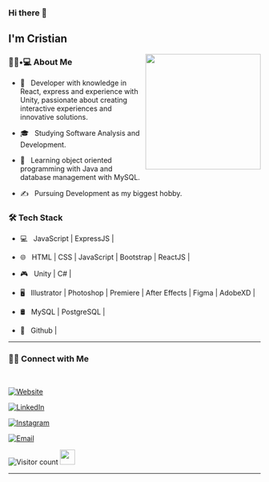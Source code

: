 ### Hi there 👋<h2> I'm Cristian</h2>

<img align='right' src="https://media.giphy.com/media/M9gbBd9nbDrOTu1Mqx/giphy.gif" width="230">

<h3> 👨🏻•💻 About Me </h3>



- 🤔 &nbsp; Developer with knowledge in React, express and experience with Unity, passionate about creating interactive experiences and innovative solutions.

- 🎓 &nbsp; Studying Software Analysis and Development.

- 🌱 &nbsp; Learning object oriented programming with Java and database management with MySQL.

- ✍️ &nbsp; Pursuing Development as my biggest hobby.



<h3>🛠 Tech Stack</h3>



- 💻 &nbsp;  JavaScript | ExpressJS |

- 🌐 &nbsp; HTML | CSS | JavaScript | Bootstrap | ReactJS |

- 🎮 &nbsp; Unity | C# | 

- 🖥 &nbsp; Illustrator | Photoshop | Premiere | After Effects | Figma | AdobeXD |
  
- 🛢 &nbsp; MySQL | PostgreSQL |
  
- 🔧 &nbsp; Github |
<!--




-->





<hr>



<h3> 🤝🏻 Connect with Me </h3>

<br>



<p align="center">

<a href="https://portafolio-cristiansk23s-projects.vercel.app/"><img alt="Website" src="https://img.shields.io/badge/portafolio--cristiansk23s-gray?style=plastic&logo=microsoftedge&logoColor=%230078D7"></a>

<a href="https://www.linkedin.com/in/cristian-castano23/"><img alt="LinkedIn" src="https://img.shields.io/badge/Cristian--Casta%C3%B1o-blue?style=plastic&logo=linkedin"></a>

<a href="https://www.instagram.com/i__disbalance/"><img alt="Instagram" src="https://img.shields.io/badge/Instagram-i__disbalance-black?style=flat-square&logo=instagram"></a>

<a href="mailto:shivammalpani111@gmail.com"><img alt="Email" src="https://img.shields.io/badge/Email-shivammalpani111@gmail.com-blue?style=flat-square&logo=gmail"></a>

</p>





![Visitor count](https://visitor-badge.laobi.icu/badge?page_id=shivam0110.shivam0110)   <img src="https://media.giphy.com/media/dxn6fRlTIShoeBr69N/giphy.gif" width="30">





<hr>


